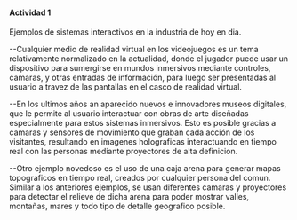 #### Actividad 1

Ejemplos de sistemas interactivos en la industria de hoy en dia.

--Cualquier medio de realidad virtual en los videojuegos es un tema relativamente normalizado en la actualidad, donde el jugador puede usar un dispositivo para sumergirse en mundos inmersivos mediante controles, camaras, y otras entradas de información, para luego ser presentadas al usuario a travez de las pantallas en el casco de realidad virtual.

--En los ultimos años an aparecido nuevos e innovadores museos digitales, que le permite al usuario interactuar con obras de arte diseñadas especialmente para estos sistemas inmersivos. Esto es posible gracias a camaras y sensores de movimiento que graban cada acción de los visitantes, resultando en imagenes holograficas interactuando en tiempo real con las personas mediante proyectores de alta definicion.

--Otro ejemplo novedoso es el uso de una caja arena para generar mapas topograficos en tiempo real, creados por cualquier persona del comun. Similar a los anteriores ejemplos, se usan diferentes camaras y proyectores para detectar el relieve de dicha arena para poder mostrar valles, montañas, mares y todo tipo de detalle geografico posible.
